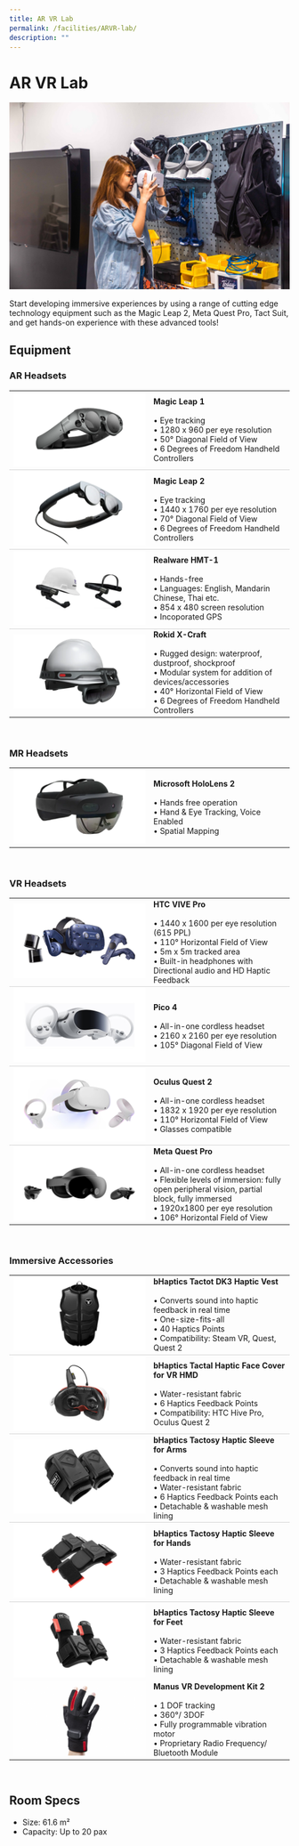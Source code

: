 ```yaml
---
title: AR VR Lab
permalink: /facilities/ARVR-lab/
description: ""
---
```

# AR VR Lab
![AR/VR Wall](/images/Facilities/AR%20VR%20Lab/ARVR%20wall.png)


Start developing immersive experiences by using a range of cutting edge technology equipment such as the Magic Leap 2, Meta Quest Pro, Tact Suit, and get hands-on experience with these advanced tools! 

## Equipment

### AR Headsets
<table>
	<tbody><tr>
		<td style="width:50%; vertical-align:middle; border-bottom: 0.75px solid lightgrey"><img src="/images/Facilities/AR%20VR%20Lab/AR%20Headset%20Magic%20Leap%201.png"></td>
		<td style="width:50%; vertical-align:middle; border-bottom: 0.75px solid lightgrey"><b>Magic Leap 1</b><br>
			<br>• Eye tracking 
			<br>• 1280 x 960 per eye resolution
			<br>• 50° Diagonal Field of View
			<br>• 6 Degrees of Freedom Handheld Controllers
		</td>
	</tr>
	<tr>
		<td style="width:50%; vertical-align:middle; border-bottom: 0.75px solid lightgrey"><img src="/images/Facilities/AR%20VR%20Lab/AR%20Headset%20Magic%20Leap%202.png"></td>
		<td style="width:50%; vertical-align:middle; border-bottom: 0.75px solid lightgrey"><b>Magic Leap 2</b><br>
			<br>• Eye tracking 
			<br>• 1440 x 1760 per eye resolution
			<br>• 70° Diagonal Field of View
			<br>• 6 Degrees of Freedom Handheld Controllers
		</td>
	</tr>
	<tr>
		<td style="width:50%; vertical-align:middle; border-bottom: 0.75px solid lightgrey"><img src="/images/Facilities/AR%20VR%20Lab/AR%20Headset%20Realware%20HMT-1.png"></td>
		<td style="width:50%; vertical-align:middle; border-bottom: 0.75px solid lightgrey"><b>Realware HMT-1</b><br>
			<br>• Hands-free
			<br>• Languages: English, Mandarin Chinese, Thai etc.
			<br>• 854 x 480 screen resolution
			<br>• Incoporated GPS
		</td>
	</tr>
    <tr>
		<td style="width:50%; vertical-align:middle;"><img src="/images/Facilities/AR%20VR%20Lab/AR%20Headset%20Rokid%20X-Craft.png"></td>
		<td style="width:50%; vertical-align:middle;"><b>Rokid X-Craft</b><br>
			<br>• Rugged design: waterproof, dustproof, shockproof 
			<br>• Modular system for addition of devices/accessories
			<br>• 40° Horizontal Field of View
			<br>• 6 Degrees of Freedom Handheld Controllers
		</td>
	</tr>
</tbody></table>
<br>

### MR Headsets
<table>
	<tbody><tr>
		<td style="width:50%; vertical-align:middle;"><img src="/images/Facilities/AR%20VR%20Lab/MR%20Headet%20Microsoft%20HoloLens%202.png"></td>
		<td style="width:50%; vertical-align:middle;"><b>Microsoft HoloLens 2</b><br>
			<br>• Hands free operation
			<br>• Hand &amp; Eye Tracking, Voice Enabled
			<br>• Spatial Mapping
		</td>
	</tr>
</tbody></table>
<br>

### VR Headsets
<table>
	<tbody><tr>
		<td style="width:50%; vertical-align:middle; border-bottom: 0.75px solid lightgrey"><img src="/images/Facilities/AR%20VR%20Lab/VR%20Headset%20HTC%20VIVE%20Pro.png"></td>
		<td style="width:50%; vertical-align:middle; border-bottom: 0.75px solid lightgrey"><b>HTC VIVE Pro</b><br>
			<br>• 1440 x 1600 per eye resolution (615 PPL)
			<br>• 110° Horizontal Field of View
			<br>• 5m x 5m tracked area
			<br>• Built-in headphones with Directional audio and HD Haptic Feedback
		</td>
	</tr>
	<tr>
		<td style="width:50%; vertical-align:middle; border-bottom: 0.75px solid lightgrey"><img src="/images/Facilities/AR%20VR%20Lab/VR%20Headset%20Pico%204.jpg"></td>
		<td style="width:50%; vertical-align:middle; border-bottom: 0.75px solid lightgrey"><b>Pico 4</b><br>
			<br>• All-in-one cordless headset
			<br>• 2160 x 2160 per eye resolution
			<br>• 105° Diagonal Field of View 
		</td>
	</tr>
	<tr>
		<td style="width:50%; vertical-align:middle; border-bottom: 0.75px solid lightgrey"><img src="/images/Facilities/AR%20VR%20Lab/VR%20Headset%20Oculus%20Quest.png"></td>
		<td style="width:50%; vertical-align:middle; border-bottom: 0.75px solid lightgrey"><b>Oculus Quest 2</b><br>
			<br>• All-in-one cordless headset
			<br>• 1832 x 1920 per eye resolution 
            <br>• 110° Horizontal Field of View
			<br>• Glasses compatible
		</td>
	</tr>
    <tr>
		<td style="width:50%; vertical-align:middle;"><img src="/images/Facilities/AR%20VR%20Lab/VR%20Headset%20Meta%20Quest%20Pro.png"></td>
		<td style="width:50%; vertical-align:middle;"><b>Meta Quest Pro</b><br>
			<br>• All-in-one cordless headset
			<br>• Flexible levels of immersion: fully open peripheral vision, partial block, fully immersed
			<br>• 1920x1800 per eye resolution 
			<br>• 106° Horizontal Field of View
		</td>
	</tr>
</tbody></table>
<br>

### Immersive Accessories
<table>
	<tbody><tr>
		<td style="width:50%; vertical-align:middle; border-bottom: 0.75px solid lightgrey"><img src="/images/Facilities/AR%20VR%20Lab/Immersion%20Accessory%20bHaptics%20Tactot%20DK3%20Haptic%20Vest.png"></td>
		<td style="width:50%; vertical-align:middle; border-bottom: 0.75px solid lightgrey"><b>bHaptics Tactot DK3 Haptic Vest</b><br>
			<br>• Converts sound into haptic feedback in real time
			<br>• One-size-fits-all
			<br>• 40 Haptics Points
			<br>• Compatibility: Steam VR, Quest, Quest 2
		</td>
	</tr>
	<tr>
		<td style="width:50%; vertical-align:middle; border-bottom: 0.75px solid lightgrey"><img src="/images/Facilities/AR%20VR%20Lab/Immersion%20Accessory%20bHaptics%20Tactal%20Haptic%20Face%20cover%20for%20VR%20HMD.png"></td>
		<td style="width:50%; vertical-align:middle; border-bottom: 0.75px solid lightgrey"><b>bHaptics Tactal Haptic Face Cover for VR HMD</b><br>
			<br>• Water-resistant fabric
			<br>• 6 Haptics Feedback Points
			<br>• Compatibility: HTC Hive Pro, Oculus Quest 2
		</td>
	</tr>
	<tr>
		<td style="width:50%; vertical-align:middle; border-bottom: 0.75px solid lightgrey"><img src="/images/Facilities/AR%20VR%20Lab/Immersion%20Accessory%20bHaptics%20Tactosy%20Haptoc%20Sleeve%20for%20Arms.png"></td>
		<td style="width:50%; vertical-align:middle; border-bottom: 0.75px solid lightgrey"><b>bHaptics Tactosy Haptic Sleeve for Arms</b><br>
			<br>• Converts sound into haptic feedback in real time
			<br>• Water-resistant fabric
            <br>• 6 Haptics Feedback Points each
			<br>• Detachable &amp; washable mesh lining
		</td>
	</tr>
    <tr>
		<td style="width:50%; vertical-align:middle; border-bottom: 0.75px solid lightgrey"><img src="/images/Facilities/AR%20VR%20Lab/Immersion%20Accessory%20bHaptics%20Tactosy%20Haptic%20Sleeve%20for%20Hands.png"></td>
		<td style="width:50%; vertical-align:middle; border-bottom: 0.75px solid lightgrey"><b>bHaptics Tactosy Haptic Sleeve for Hands</b><br>
			<br>• Water-resistant fabric
			<br>• 3 Haptics Feedback Points each
			<br>• Detachable &amp; washable mesh lining
		</td>
	</tr>
    <tr>
		<td style="width:50%; vertical-align:middle;"><img src="/images/Facilities/AR%20VR%20Lab/Immersion%20Accessory%20bHaptics%20Tactosy%20Haptic%20Sleeve%20for%20Feet.png"></td>
		<td style="width:50%; vertical-align:middle;"><b>bHaptics Tactosy Haptic Sleeve for Feet</b><br>
			<br>• Water-resistant fabric
			<br>• 3 Haptics Feedback Points each
			<br>• Detachable &amp; washable mesh lining
		</td>
	</tr>	    
	<tr>
			<td style="width:50%; vertical-align:middle;"><img src="/images/Facilities/AR%20VR%20Lab/ManusVR2.png"></td>
			<td style="width:50%; vertical-align:middle;"><b>Manus VR Development Kit 2</b><br>
			<br>• 1 DOF tracking
			<br>• 360°/ 3DOF
			<br>• Fully programmable vibration motor
			<br>• Proprietary Radio Frequency/ Bluetooth Module
		</td>	
	</tr>	
</tbody></table>
<br>

## Room Specs
* Size: 61.6 m²
* Capacity: Up to 20 pax